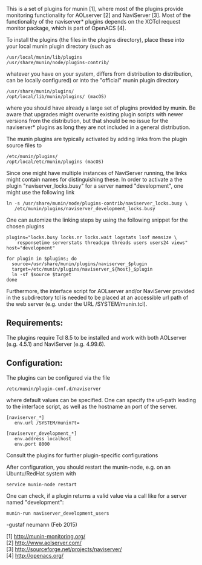 This is a set of plugins for munin [1], where most of the plugins
provide monitoring functionality for AOLserver [2] and NaviServer [3].
Most of the functionality of the naviserver* plugins depends on the
XOTcl request monitor package, which is part of OpenACS [4].

To install the plugins (the files in the plugins directory), place 
these into your local munin plugin directory (such as

    /usr/local/munin/lib/plugins
    /usr/share/munin/node/plugins-contrib/

whatever you have on your system, differs from distribution to
distribution, can be locally configured) or into the "official" munin
plugin directory

    /usr/share/munin/plugins/
    /opt/local/lib/munin/plugins/ (macOS)

where you should have already a large set of plugins provided by
munin.  Be aware that upgrades might overwrite existing plugin scripts
with newer versions from the distribution, but that should be no issue
for the naviserver* plugins as long they are not included in a general
distribution.

The munin plugins are typically activated by adding links from
the plugin source files to 

    /etc/munin/plugins/
    /opt/local/etc/munin/plugins (macOS)

Since one might have multiple instances of NaviServer running, the
links might contain names for distinguishing these. In order to
activate a the plugin "naviserver_locks.busy" for a server named
"development", one might use the following link

    ln -s /usr/share/munin/node/plugins-contrib/naviserver_locks.busy \
       /etc/munin/plugins/naviserver_development_locks.busy

One can automize the linking steps by using the following snippet for
the chosen plugins

    plugins="locks.busy locks.nr locks.wait logstats lsof memsize \
        responsetime serverstats threadcpu threads users users24 views"
    host="development"

    for plugin in $plugins; do
      source=/usr/share/munin/plugins/naviserver_$plugin
      target=/etc/munin/plugins/naviserver_${host}_$plugin
	  ln -sf $source $target
    done


Furthermore, the interface script for AOLserver and/or NaviServer
provided in the subdirectory tcl is needed to be placed at an
accessible url path of the web server (e.g. under the URL
/SYSTEM/munin.tcl).


Requirements:
------------

The plugins require Tcl 8.5 to be installed and work with
both AOLserver (e.g. 4.5.1) and NaviServer (e.g. 4.99.6).

Configuration:
------------

The plugins can be configured via the file 

    /etc/munin/plugin-conf.d/naviserver

where default values can be specified. One can
specify the url-path leading to the interface script,
as well as the hostname an port of the server.

    [naviserver_*]
       env.url /SYSTEM/munin?t=

    [naviserver_development_*]
       env.address localhost
       env.port 8000

Consult the plugins for further plugin-specific
configurations

After configuration, you should restart
the munin-node, e.g. on an Ubuntu/RedHat system with

    service munin-node restart

One can check, if a plugin returns a valid value via
a call like for a server named "development":

    munin-run naviserver_development_users



-gustaf neumann        (Feb 2015)


[1] http://munin-monitoring.org/  
[2] http://www.aolserver.com/  
[3] http://sourceforge.net/projects/naviserver/  
[4] http://openacs.org/  

